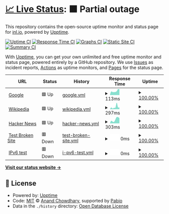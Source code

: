 # [📈 Live Status](https://inl-io.github.io/upptime): <!--live status--> **🟧 Partial outage**

This repository contains the open-source uptime monitor and status page for [inl.io](https://inl.io), powered by [Upptime](https://github.com/upptime/upptime).

[![Uptime CI](https://github.com/inl-io/upptime/workflows/Uptime%20CI/badge.svg)](https://github.com/inl-io/upptime/actions?query=workflow%3A%22Uptime+CI%22)
[![Response Time CI](https://github.com/inl-io/upptime/workflows/Response%20Time%20CI/badge.svg)](https://github.com/inl-io/upptime/actions?query=workflow%3A%22Response+Time+CI%22)
[![Graphs CI](https://github.com/inl-io/upptime/workflows/Graphs%20CI/badge.svg)](https://github.com/inl-io/upptime/actions?query=workflow%3A%22Graphs+CI%22)
[![Static Site CI](https://github.com/inl-io/upptime/workflows/Static%20Site%20CI/badge.svg)](https://github.com/inl-io/upptime/actions?query=workflow%3A%22Static+Site+CI%22)
[![Summary CI](https://github.com/inl-io/upptime/workflows/Summary%20CI/badge.svg)](https://github.com/inl-io/upptime/actions?query=workflow%3A%22Summary+CI%22)

With [Upptime](https://upptime.js.org), you can get your own unlimited and free uptime monitor and status page, powered entirely by a GitHub repository. We use [Issues](https://github.com/inl-io/upptime/issues) as incident reports, [Actions](https://github.com/inl-io/upptime/actions) as uptime monitors, and [Pages](https://inl-io.github.io/upptime) for the status page.

<!--start: status pages-->
<!-- This summary is generated by Upptime (https://github.com/upptime/upptime) -->
<!-- Do not edit this manually, your changes will be overwritten -->
<!-- prettier-ignore -->
| URL | Status | History | Response Time | Uptime |
| --- | ------ | ------- | ------------- | ------ |
| <img alt="" src="https://icons.duckduckgo.com/ip3/www.google.com.ico" height="13"> [Google](https://www.google.com) | 🟩 Up | [google.yml](https://github.com/inl-io/upptime/commits/HEAD/history/google.yml) | <details><summary><img alt="Response time graph" src="./graphs/google/response-time-week.png" height="20"> 113ms</summary><br><a href="https://inl-io.github.io/upptime/history/google"><img alt="Response time 110" src="https://img.shields.io/endpoint?url=https%3A%2F%2Fraw.githubusercontent.com%2Finl-io%2Fupptime%2FHEAD%2Fapi%2Fgoogle%2Fresponse-time.json"></a><br><a href="https://inl-io.github.io/upptime/history/google"><img alt="24-hour response time 166" src="https://img.shields.io/endpoint?url=https%3A%2F%2Fraw.githubusercontent.com%2Finl-io%2Fupptime%2FHEAD%2Fapi%2Fgoogle%2Fresponse-time-day.json"></a><br><a href="https://inl-io.github.io/upptime/history/google"><img alt="7-day response time 113" src="https://img.shields.io/endpoint?url=https%3A%2F%2Fraw.githubusercontent.com%2Finl-io%2Fupptime%2FHEAD%2Fapi%2Fgoogle%2Fresponse-time-week.json"></a><br><a href="https://inl-io.github.io/upptime/history/google"><img alt="30-day response time 112" src="https://img.shields.io/endpoint?url=https%3A%2F%2Fraw.githubusercontent.com%2Finl-io%2Fupptime%2FHEAD%2Fapi%2Fgoogle%2Fresponse-time-month.json"></a><br><a href="https://inl-io.github.io/upptime/history/google"><img alt="1-year response time 110" src="https://img.shields.io/endpoint?url=https%3A%2F%2Fraw.githubusercontent.com%2Finl-io%2Fupptime%2FHEAD%2Fapi%2Fgoogle%2Fresponse-time-year.json"></a></details> | <details><summary><a href="https://inl-io.github.io/upptime/history/google">100.00%</a></summary><a href="https://inl-io.github.io/upptime/history/google"><img alt="All-time uptime 100.00%" src="https://img.shields.io/endpoint?url=https%3A%2F%2Fraw.githubusercontent.com%2Finl-io%2Fupptime%2FHEAD%2Fapi%2Fgoogle%2Fuptime.json"></a><br><a href="https://inl-io.github.io/upptime/history/google"><img alt="24-hour uptime 100.00%" src="https://img.shields.io/endpoint?url=https%3A%2F%2Fraw.githubusercontent.com%2Finl-io%2Fupptime%2FHEAD%2Fapi%2Fgoogle%2Fuptime-day.json"></a><br><a href="https://inl-io.github.io/upptime/history/google"><img alt="7-day uptime 100.00%" src="https://img.shields.io/endpoint?url=https%3A%2F%2Fraw.githubusercontent.com%2Finl-io%2Fupptime%2FHEAD%2Fapi%2Fgoogle%2Fuptime-week.json"></a><br><a href="https://inl-io.github.io/upptime/history/google"><img alt="30-day uptime 100.00%" src="https://img.shields.io/endpoint?url=https%3A%2F%2Fraw.githubusercontent.com%2Finl-io%2Fupptime%2FHEAD%2Fapi%2Fgoogle%2Fuptime-month.json"></a><br><a href="https://inl-io.github.io/upptime/history/google"><img alt="1-year uptime 100.00%" src="https://img.shields.io/endpoint?url=https%3A%2F%2Fraw.githubusercontent.com%2Finl-io%2Fupptime%2FHEAD%2Fapi%2Fgoogle%2Fuptime-year.json"></a></details>
| <img alt="" src="https://icons.duckduckgo.com/ip3/en.wikipedia.org.ico" height="13"> [Wikipedia](https://en.wikipedia.org) | 🟩 Up | [wikipedia.yml](https://github.com/inl-io/upptime/commits/HEAD/history/wikipedia.yml) | <details><summary><img alt="Response time graph" src="./graphs/wikipedia/response-time-week.png" height="20"> 297ms</summary><br><a href="https://inl-io.github.io/upptime/history/wikipedia"><img alt="Response time 255" src="https://img.shields.io/endpoint?url=https%3A%2F%2Fraw.githubusercontent.com%2Finl-io%2Fupptime%2FHEAD%2Fapi%2Fwikipedia%2Fresponse-time.json"></a><br><a href="https://inl-io.github.io/upptime/history/wikipedia"><img alt="24-hour response time 238" src="https://img.shields.io/endpoint?url=https%3A%2F%2Fraw.githubusercontent.com%2Finl-io%2Fupptime%2FHEAD%2Fapi%2Fwikipedia%2Fresponse-time-day.json"></a><br><a href="https://inl-io.github.io/upptime/history/wikipedia"><img alt="7-day response time 297" src="https://img.shields.io/endpoint?url=https%3A%2F%2Fraw.githubusercontent.com%2Finl-io%2Fupptime%2FHEAD%2Fapi%2Fwikipedia%2Fresponse-time-week.json"></a><br><a href="https://inl-io.github.io/upptime/history/wikipedia"><img alt="30-day response time 262" src="https://img.shields.io/endpoint?url=https%3A%2F%2Fraw.githubusercontent.com%2Finl-io%2Fupptime%2FHEAD%2Fapi%2Fwikipedia%2Fresponse-time-month.json"></a><br><a href="https://inl-io.github.io/upptime/history/wikipedia"><img alt="1-year response time 255" src="https://img.shields.io/endpoint?url=https%3A%2F%2Fraw.githubusercontent.com%2Finl-io%2Fupptime%2FHEAD%2Fapi%2Fwikipedia%2Fresponse-time-year.json"></a></details> | <details><summary><a href="https://inl-io.github.io/upptime/history/wikipedia">100.00%</a></summary><a href="https://inl-io.github.io/upptime/history/wikipedia"><img alt="All-time uptime 100.00%" src="https://img.shields.io/endpoint?url=https%3A%2F%2Fraw.githubusercontent.com%2Finl-io%2Fupptime%2FHEAD%2Fapi%2Fwikipedia%2Fuptime.json"></a><br><a href="https://inl-io.github.io/upptime/history/wikipedia"><img alt="24-hour uptime 100.00%" src="https://img.shields.io/endpoint?url=https%3A%2F%2Fraw.githubusercontent.com%2Finl-io%2Fupptime%2FHEAD%2Fapi%2Fwikipedia%2Fuptime-day.json"></a><br><a href="https://inl-io.github.io/upptime/history/wikipedia"><img alt="7-day uptime 100.00%" src="https://img.shields.io/endpoint?url=https%3A%2F%2Fraw.githubusercontent.com%2Finl-io%2Fupptime%2FHEAD%2Fapi%2Fwikipedia%2Fuptime-week.json"></a><br><a href="https://inl-io.github.io/upptime/history/wikipedia"><img alt="30-day uptime 100.00%" src="https://img.shields.io/endpoint?url=https%3A%2F%2Fraw.githubusercontent.com%2Finl-io%2Fupptime%2FHEAD%2Fapi%2Fwikipedia%2Fuptime-month.json"></a><br><a href="https://inl-io.github.io/upptime/history/wikipedia"><img alt="1-year uptime 100.00%" src="https://img.shields.io/endpoint?url=https%3A%2F%2Fraw.githubusercontent.com%2Finl-io%2Fupptime%2FHEAD%2Fapi%2Fwikipedia%2Fuptime-year.json"></a></details>
| <img alt="" src="https://icons.duckduckgo.com/ip3/news.ycombinator.com.ico" height="13"> [Hacker News](https://news.ycombinator.com) | 🟩 Up | [hacker-news.yml](https://github.com/inl-io/upptime/commits/HEAD/history/hacker-news.yml) | <details><summary><img alt="Response time graph" src="./graphs/hacker-news/response-time-week.png" height="20"> 303ms</summary><br><a href="https://inl-io.github.io/upptime/history/hacker-news"><img alt="Response time 301" src="https://img.shields.io/endpoint?url=https%3A%2F%2Fraw.githubusercontent.com%2Finl-io%2Fupptime%2FHEAD%2Fapi%2Fhacker-news%2Fresponse-time.json"></a><br><a href="https://inl-io.github.io/upptime/history/hacker-news"><img alt="24-hour response time 413" src="https://img.shields.io/endpoint?url=https%3A%2F%2Fraw.githubusercontent.com%2Finl-io%2Fupptime%2FHEAD%2Fapi%2Fhacker-news%2Fresponse-time-day.json"></a><br><a href="https://inl-io.github.io/upptime/history/hacker-news"><img alt="7-day response time 303" src="https://img.shields.io/endpoint?url=https%3A%2F%2Fraw.githubusercontent.com%2Finl-io%2Fupptime%2FHEAD%2Fapi%2Fhacker-news%2Fresponse-time-week.json"></a><br><a href="https://inl-io.github.io/upptime/history/hacker-news"><img alt="30-day response time 284" src="https://img.shields.io/endpoint?url=https%3A%2F%2Fraw.githubusercontent.com%2Finl-io%2Fupptime%2FHEAD%2Fapi%2Fhacker-news%2Fresponse-time-month.json"></a><br><a href="https://inl-io.github.io/upptime/history/hacker-news"><img alt="1-year response time 301" src="https://img.shields.io/endpoint?url=https%3A%2F%2Fraw.githubusercontent.com%2Finl-io%2Fupptime%2FHEAD%2Fapi%2Fhacker-news%2Fresponse-time-year.json"></a></details> | <details><summary><a href="https://inl-io.github.io/upptime/history/hacker-news">100.00%</a></summary><a href="https://inl-io.github.io/upptime/history/hacker-news"><img alt="All-time uptime 100.00%" src="https://img.shields.io/endpoint?url=https%3A%2F%2Fraw.githubusercontent.com%2Finl-io%2Fupptime%2FHEAD%2Fapi%2Fhacker-news%2Fuptime.json"></a><br><a href="https://inl-io.github.io/upptime/history/hacker-news"><img alt="24-hour uptime 100.00%" src="https://img.shields.io/endpoint?url=https%3A%2F%2Fraw.githubusercontent.com%2Finl-io%2Fupptime%2FHEAD%2Fapi%2Fhacker-news%2Fuptime-day.json"></a><br><a href="https://inl-io.github.io/upptime/history/hacker-news"><img alt="7-day uptime 100.00%" src="https://img.shields.io/endpoint?url=https%3A%2F%2Fraw.githubusercontent.com%2Finl-io%2Fupptime%2FHEAD%2Fapi%2Fhacker-news%2Fuptime-week.json"></a><br><a href="https://inl-io.github.io/upptime/history/hacker-news"><img alt="30-day uptime 100.00%" src="https://img.shields.io/endpoint?url=https%3A%2F%2Fraw.githubusercontent.com%2Finl-io%2Fupptime%2FHEAD%2Fapi%2Fhacker-news%2Fuptime-month.json"></a><br><a href="https://inl-io.github.io/upptime/history/hacker-news"><img alt="1-year uptime 100.00%" src="https://img.shields.io/endpoint?url=https%3A%2F%2Fraw.githubusercontent.com%2Finl-io%2Fupptime%2FHEAD%2Fapi%2Fhacker-news%2Fuptime-year.json"></a></details>
| <img alt="" src="https://icons.duckduckgo.com/ip3/thissitedoesnotexist.koj.co.ico" height="13"> [Test Broken Site](https://thissitedoesnotexist.koj.co) | 🟥 Down | [test-broken-site.yml](https://github.com/inl-io/upptime/commits/HEAD/history/test-broken-site.yml) | <details><summary><img alt="Response time graph" src="./graphs/test-broken-site/response-time-week.png" height="20"> 0ms</summary><br><a href="https://inl-io.github.io/upptime/history/test-broken-site"><img alt="Response time 0" src="https://img.shields.io/endpoint?url=https%3A%2F%2Fraw.githubusercontent.com%2Finl-io%2Fupptime%2FHEAD%2Fapi%2Ftest-broken-site%2Fresponse-time.json"></a><br><a href="https://inl-io.github.io/upptime/history/test-broken-site"><img alt="24-hour response time 0" src="https://img.shields.io/endpoint?url=https%3A%2F%2Fraw.githubusercontent.com%2Finl-io%2Fupptime%2FHEAD%2Fapi%2Ftest-broken-site%2Fresponse-time-day.json"></a><br><a href="https://inl-io.github.io/upptime/history/test-broken-site"><img alt="7-day response time 0" src="https://img.shields.io/endpoint?url=https%3A%2F%2Fraw.githubusercontent.com%2Finl-io%2Fupptime%2FHEAD%2Fapi%2Ftest-broken-site%2Fresponse-time-week.json"></a><br><a href="https://inl-io.github.io/upptime/history/test-broken-site"><img alt="30-day response time 0" src="https://img.shields.io/endpoint?url=https%3A%2F%2Fraw.githubusercontent.com%2Finl-io%2Fupptime%2FHEAD%2Fapi%2Ftest-broken-site%2Fresponse-time-month.json"></a><br><a href="https://inl-io.github.io/upptime/history/test-broken-site"><img alt="1-year response time 0" src="https://img.shields.io/endpoint?url=https%3A%2F%2Fraw.githubusercontent.com%2Finl-io%2Fupptime%2FHEAD%2Fapi%2Ftest-broken-site%2Fresponse-time-year.json"></a></details> | <details><summary><a href="https://inl-io.github.io/upptime/history/test-broken-site">100.00%</a></summary><a href="https://inl-io.github.io/upptime/history/test-broken-site"><img alt="All-time uptime 100.00%" src="https://img.shields.io/endpoint?url=https%3A%2F%2Fraw.githubusercontent.com%2Finl-io%2Fupptime%2FHEAD%2Fapi%2Ftest-broken-site%2Fuptime.json"></a><br><a href="https://inl-io.github.io/upptime/history/test-broken-site"><img alt="24-hour uptime 100.00%" src="https://img.shields.io/endpoint?url=https%3A%2F%2Fraw.githubusercontent.com%2Finl-io%2Fupptime%2FHEAD%2Fapi%2Ftest-broken-site%2Fuptime-day.json"></a><br><a href="https://inl-io.github.io/upptime/history/test-broken-site"><img alt="7-day uptime 100.00%" src="https://img.shields.io/endpoint?url=https%3A%2F%2Fraw.githubusercontent.com%2Finl-io%2Fupptime%2FHEAD%2Fapi%2Ftest-broken-site%2Fuptime-week.json"></a><br><a href="https://inl-io.github.io/upptime/history/test-broken-site"><img alt="30-day uptime 100.00%" src="https://img.shields.io/endpoint?url=https%3A%2F%2Fraw.githubusercontent.com%2Finl-io%2Fupptime%2FHEAD%2Fapi%2Ftest-broken-site%2Fuptime-month.json"></a><br><a href="https://inl-io.github.io/upptime/history/test-broken-site"><img alt="1-year uptime 100.00%" src="https://img.shields.io/endpoint?url=https%3A%2F%2Fraw.githubusercontent.com%2Finl-io%2Fupptime%2FHEAD%2Fapi%2Ftest-broken-site%2Fuptime-year.json"></a></details>
| <img alt="" src="https://icons.duckduckgo.com/ip3/null.ico" height="13"> [IPv6 test](forwardemail.net) | 🟥 Down | [i-pv6-test.yml](https://github.com/inl-io/upptime/commits/HEAD/history/i-pv6-test.yml) | <details><summary><img alt="Response time graph" src="./graphs/i-pv6-test/response-time-week.png" height="20"> 0ms</summary><br><a href="https://inl-io.github.io/upptime/history/i-pv6-test"><img alt="Response time 0" src="https://img.shields.io/endpoint?url=https%3A%2F%2Fraw.githubusercontent.com%2Finl-io%2Fupptime%2FHEAD%2Fapi%2Fi-pv6-test%2Fresponse-time.json"></a><br><a href="https://inl-io.github.io/upptime/history/i-pv6-test"><img alt="24-hour response time 0" src="https://img.shields.io/endpoint?url=https%3A%2F%2Fraw.githubusercontent.com%2Finl-io%2Fupptime%2FHEAD%2Fapi%2Fi-pv6-test%2Fresponse-time-day.json"></a><br><a href="https://inl-io.github.io/upptime/history/i-pv6-test"><img alt="7-day response time 0" src="https://img.shields.io/endpoint?url=https%3A%2F%2Fraw.githubusercontent.com%2Finl-io%2Fupptime%2FHEAD%2Fapi%2Fi-pv6-test%2Fresponse-time-week.json"></a><br><a href="https://inl-io.github.io/upptime/history/i-pv6-test"><img alt="30-day response time 0" src="https://img.shields.io/endpoint?url=https%3A%2F%2Fraw.githubusercontent.com%2Finl-io%2Fupptime%2FHEAD%2Fapi%2Fi-pv6-test%2Fresponse-time-month.json"></a><br><a href="https://inl-io.github.io/upptime/history/i-pv6-test"><img alt="1-year response time 0" src="https://img.shields.io/endpoint?url=https%3A%2F%2Fraw.githubusercontent.com%2Finl-io%2Fupptime%2FHEAD%2Fapi%2Fi-pv6-test%2Fresponse-time-year.json"></a></details> | <details><summary><a href="https://inl-io.github.io/upptime/history/i-pv6-test">100.00%</a></summary><a href="https://inl-io.github.io/upptime/history/i-pv6-test"><img alt="All-time uptime 100.00%" src="https://img.shields.io/endpoint?url=https%3A%2F%2Fraw.githubusercontent.com%2Finl-io%2Fupptime%2FHEAD%2Fapi%2Fi-pv6-test%2Fuptime.json"></a><br><a href="https://inl-io.github.io/upptime/history/i-pv6-test"><img alt="24-hour uptime 100.00%" src="https://img.shields.io/endpoint?url=https%3A%2F%2Fraw.githubusercontent.com%2Finl-io%2Fupptime%2FHEAD%2Fapi%2Fi-pv6-test%2Fuptime-day.json"></a><br><a href="https://inl-io.github.io/upptime/history/i-pv6-test"><img alt="7-day uptime 100.00%" src="https://img.shields.io/endpoint?url=https%3A%2F%2Fraw.githubusercontent.com%2Finl-io%2Fupptime%2FHEAD%2Fapi%2Fi-pv6-test%2Fuptime-week.json"></a><br><a href="https://inl-io.github.io/upptime/history/i-pv6-test"><img alt="30-day uptime 100.00%" src="https://img.shields.io/endpoint?url=https%3A%2F%2Fraw.githubusercontent.com%2Finl-io%2Fupptime%2FHEAD%2Fapi%2Fi-pv6-test%2Fuptime-month.json"></a><br><a href="https://inl-io.github.io/upptime/history/i-pv6-test"><img alt="1-year uptime 100.00%" src="https://img.shields.io/endpoint?url=https%3A%2F%2Fraw.githubusercontent.com%2Finl-io%2Fupptime%2FHEAD%2Fapi%2Fi-pv6-test%2Fuptime-year.json"></a></details>

<!--end: status pages-->

[**Visit our status website →**](https://inl-io.github.io/upptime)

## 📄 License

- Powered by: [Upptime](https://github.com/upptime/upptime)
- Code: [MIT](./LICENSE) © [Anand Chowdhary](https://anandchowdhary.com), supported by [Pabio](https://pabio.com)
- Data in the `./history` directory: [Open Database License](https://opendatacommons.org/licenses/odbl/1-0/)
